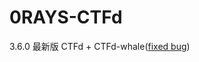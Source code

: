 # 0RAYS-CTFd
3.6.0 最新版 CTFd + CTFd-whale([fixed bug](https://github.com/JBNRZ/ctfd-whale/commit/08a4a92b80bcffa0efa5b49bdb8f01f4d9b5bc0a))
